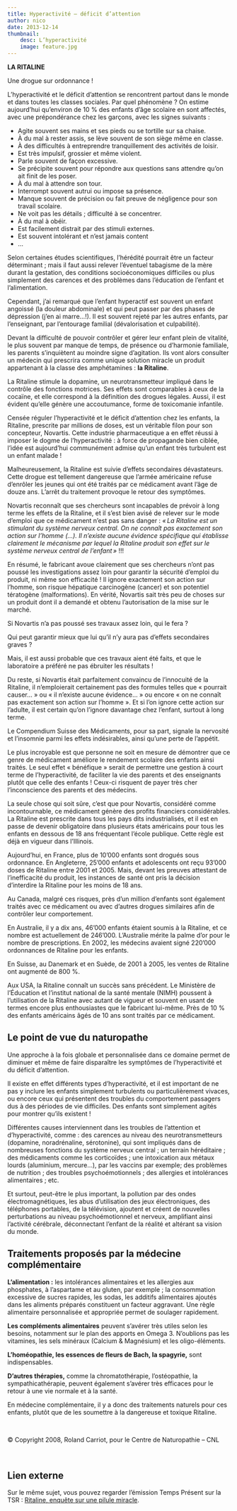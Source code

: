 ```yaml
---
title: Hyperactivité – déficit d’attention
author: nico
date: 2013-12-14
thumbnail:
    desc: L’hyperactivité
    image: feature.jpg
---
```


**LA RITALINE**

Une drogue sur ordonnance !

L’hyperactivité et le déficit d’attention se rencontrent partout dans le monde et dans toutes les classes sociales. Par quel phénomène ? On estime aujourd’hui qu’environ de 10 % des enfants d’âge scolaire en sont affectés, avec une prépondérance chez les garçons, avec les signes suivants :

  * Agite souvent ses mains et ses pieds ou se tortille sur sa chaise.
  * À du mal à rester assis, se lève souvent de son siège même en classe.
  * À des difficultés à entreprendre tranquillement des activités de loisir.
  * Est très impulsif, grossier et même violent.
  * Parle souvent de façon excessive.
  * Se précipite souvent pour répondre aux questions sans attendre qu’on ait finit de les poser.
  * À du mal à attendre son tour.
  * Interrompt souvent autrui ou impose sa présence.
  * Manque souvent de précision ou fait preuve de négligence pour son travail scolaire.
  * Ne voit pas les détails ; difficulté à se concentrer.
  * À du mal à obéir.
  * Est facilement distrait par des stimuli externes.
  * Est souvent intolérant et n’est jamais content
  * …

Selon certaines études scientifiques, l’hérédité pourrait être un facteur déterminant ; mais il faut aussi relever l’éventuel tabagisme de la mère durant la gestation, des conditions socioéconomiques difficiles ou plus simplement des carences et des problèmes dans l’éducation de l’enfant et l’alimentation.

Cependant, j’ai remarqué que l’enfant hyperactif est souvent un enfant angoissé (la douleur abdominale) et qui peut passer par des phases de dépression (j’en ai marre…!). Il est souvent rejeté par les autres enfants, par l’enseignant, par l’entourage familial (dévalorisation et culpabilité).

Devant la difficulté de pouvoir contrôler et gérer leur enfant plein de vitalité, le plus souvent par manque de temps, de présence ou d’harmonie familiale, les parents s’inquiètent au moindre signe d’agitation. Ils vont alors consulter un médecin qui prescrira comme unique solution miracle un produit appartenant à la classe des amphétamines : **la Ritaline**.

La Ritaline stimule la dopamine, un neurotransmetteur impliqué dans le contrôle des fonctions motrices. Ses effets sont comparables à ceux de la cocaïne, et elle correspond à la définition des drogues légales. Aussi, il est évident qu’elle génère une accoutumance, forme de toxicomanie infantile.

Censée réguler l’hyperactivité et le déficit d’attention chez les enfants, la Ritaline, prescrite par millions de doses, est un véritable filon pour son concepteur, Novartis. Cette industrie pharmaceutique a en effet réussi à imposer le dogme de l’hyperactivité : à force de propagande bien ciblée, l’idée est aujourd’hui communément admise qu’un enfant très turbulent est un enfant malade !

Malheureusement, la Ritaline est suivie d’effets secondaires dévastateurs. Cette drogue est tellement dangereuse que l’armée américaine refuse d’enrôler les jeunes qui ont été traités par ce médicament avant l’âge de douze ans. L’arrêt du traitement provoque le retour des symptômes.

Novartis reconnaît que ses chercheurs sont incapables de prévoir à long terme les effets de la Ritaline, et il s’est bien avisé de relever sur le mode d’emploi que ce médicament n’est pas sans danger : *« La Ritaline est un stimulant du système nerveux central. On ne connaît pas exactement son action sur l’homme (…). Il n’existe aucune évidence spécifique qui établisse clairement le mécanisme par lequel la Ritaline produit son effet sur le système nerveux central de l’enfant »* !!!

En résumé, le fabricant avoue clairement que ses chercheurs n’ont pas poussé les investigations assez loin pour garantir la sécurité d’emploi du produit, ni même son efficacité ! Il ignore exactement son action sur l’homme, son risque hépatique carcinogène (cancer) et son potentiel tératogène (malformations). En vérité, Novartis sait très peu de choses sur un produit dont il a demandé et obtenu l’autorisation de la mise sur le marché.

Si Novartis n’a pas poussé ses travaux assez loin, qui le fera ?

Qui peut garantir mieux que lui qu’il n’y aura pas d’effets secondaires graves ?

Mais, il est aussi probable que ces travaux aient été faits, et que le laboratoire a préféré ne pas ébruiter les résultats !

Du reste, si Novartis était parfaitement convaincu de l’innocuité de la Ritaline, il n’emploierait certainement pas des formules telles que « pourrait causer… » ou « il n’existe aucune évidence… » ou encore « on ne connaît pas exactement son action sur l’homme ». Et si l’on ignore cette action sur l’adulte, il est certain qu’on l’ignore davantage chez l’enfant, surtout à long terme.

Le Compendium Suisse des Médicaments, pour sa part, signale la nervosité et l’insomnie parmi les effets indésirables, ainsi qu’une perte de l’appétit.

Le plus incroyable est que personne ne soit en mesure de démontrer que ce genre de médicament améliore le rendement scolaire des enfants ainsi traités. Le seul effet « bénéfique » serait de permettre une gestion à court terme de l’hyperactivité, de faciliter la vie des parents et des enseignants plutôt que celle des enfants ! Ceux-ci risquent de payer très cher l’inconscience des parents et des médecins.

La seule chose qui soit sûre, c’est que pour Novartis, considéré comme incontournable, ce médicament génère des profits financiers considérables. La Ritaline est prescrite dans tous les pays dits industrialisés, et il est en passe de devenir obligatoire dans plusieurs états américains pour tous les enfants en dessous de 18 ans fréquentant l’école publique. Cette règle est déjà en vigueur dans l’Illinois.

Aujourd’hui, en France, plus de 10’000 enfants sont drogués sous ordonnance. En Angleterre, 25’000 enfants et adolescents ont reçu 93’000 doses de Ritaline entre 2001 et 2005. Mais, devant les preuves attestant de l’inefficacité du produit, les instances de santé ont pris la décision d’interdire la Ritaline pour les moins de 18 ans.

Au Canada, malgré ces risques, près d’un million d’enfants sont également traités avec ce médicament ou avec d’autres drogues similaires afin de contrôler leur comportement.

En Australie, il y a dix ans, 46’000 enfants étaient soumis à la Ritaline, et ce nombre est actuellement de 246’000. L’Australie mérite la palme d’or pour le nombre de prescriptions. En 2002, les médecins avaient signé 220’000 ordonnances de Ritaline pour les enfants.

En Suisse, au Danemark et en Suède, de 2001 à 2005, les ventes de Ritaline ont augmenté de 800 %.

Aux USA, la Ritaline connaît un succès sans précédent. Le Ministère de l’Éducation et l’institut national de la santé mentale (NIMH) poussent à l’utilisation de la Ritaline avec autant de vigueur et souvent en usant de termes encore plus enthousiastes que le fabricant lui-même. Près de 10 % des enfants américains âgés de 10 ans sont traités par ce médicament.

## Le point de vue du naturopathe

Une approche à la fois globale et personnalisée dans ce domaine permet de diminuer et même de faire disparaître les symptômes de l’hyperactivité et du déficit d’attention.

Il existe en effet différents types d’hyperactivité, et il est important de ne pas y inclure les enfants simplement turbulents ou particulièrement vivaces, ou encore ceux qui présentent des troubles du comportement passagers dus à des périodes de vie difficiles. Des enfants sont simplement agités pour montrer qu’ils existent !

Différentes causes interviennent dans les troubles de l’attention et d’hyperactivité, comme : des carences au niveau des neurotransmetteurs (dopamine, noradrénaline, sérotonine), qui sont impliqués dans de nombreuses fonctions du système nerveux central ; un terrain héréditaire ; des médicaments comme les corticoïdes ; une intoxication aux métaux lourds (aluminium, mercure…), par les vaccins par exemple; des problèmes de nutrition ; des troubles psychoémotionnels ; des allergies et intolérances alimentaires ; etc.

Et surtout, peut-être le plus important, la pollution par des ondes électromagnétiques, les abus d’utilisation des jeux électroniques, des téléphones portables, de la télévision, ajoutent et créent de nouvelles perturbations au niveau psychoémotionnel et nerveux, amplifiant ainsi l’activité cérébrale, déconnectant l’enfant de la réalité et altérant sa vision du monde.

## Traitements proposés par la médecine complémentaire

**L’alimentation :** les intolérances alimentaires et les allergies aux phosphates, à l’aspartame et au gluten, par exemple ; la consommation excessive de sucres rapides, les sodas, les additifs alimentaires ajoutés dans les aliments préparés constituent un facteur aggravant. Une règle alimentaire personnalisée et appropriée permet de soulager rapidement.

**Les compléments alimentaires** peuvent s’avérer très utiles selon les besoins, notamment sur le plan des apports en Omega 3. N’oublions pas les vitamines, les sels minéraux (Calcium & Magnésium) et les oligo-éléments.

**L’homéopathie, les essences de fleurs de Bach, la spagyrie,** sont indispensables.

**D’autres thérapies,** comme la chromatothérapie, l’ostéopathie, la sympathicathérapie, peuvent également s’avérer très efficaces pour le retour à une vie normale et à la santé.

En médecine complémentaire, il y a donc des traitements naturels pour ces enfants, plutôt que de les soumettre à la dangereuse et toxique Ritaline.

&nbsp;

© Copyright 2008, Roland Carriot, pour le Centre de Naturopathie – CNL

&nbsp;

## Lien externe

Sur le même sujet, vous pouvez regarder l’émission Temps Présent sur la TSR : [Ritaline, enquête sur une pilule miracle][1].

 [1]: http://www.rts.ch/emissions/temps-present/sante/2904010-ritaline-enquete-sur-une-pilule-miracle.html
